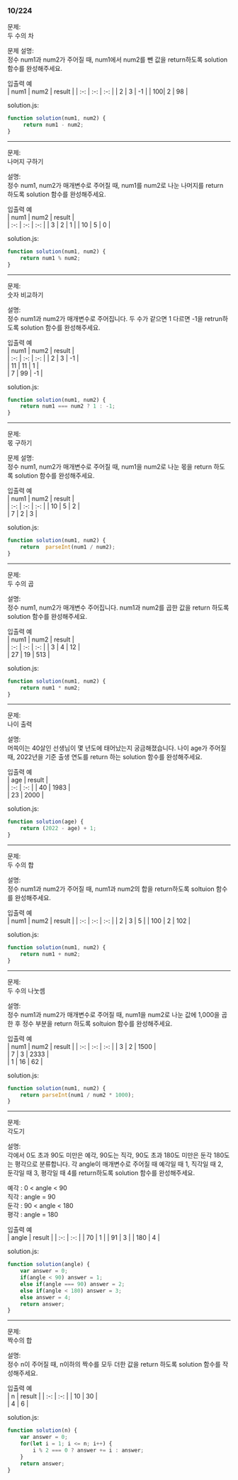 ### 10/224  

문제:   
두 수의 차  

문제 설명:   
정수 num1과 num2가 주어질 때, num1에서 num2를 뺀 값을 return하도록 solution 함수를 완성해주세요.  

입출력 예  
| num1 | num2 | result |
| :-: | :-: | :-: |
| 2 | 3 | -1  |
| 100|  2 | 98 |  

solution.js:  
```javascript
function solution(num1, num2) { 
     return num1 - num2;
}
```
  
---

문제:  
나머지 구하기  

설명:  
정수 num1, num2가 매개변수로 주어질 때, num1를 num2로 나눈 나머지를 return 하도록 solution 함수를 완성해주세요.  

입출력 예  
| num1 | num2 | result |  
| :-: | :-: | :-: |
| 3 | 2 | 1 | 
| 10 | 5 | 0 |

solution.js:
```javascript
function solution(num1, num2) {
    return num1 % num2;
}
```

---

문제:  
숫자 비교하기  

설명:  
정수 num1과 num2가 매개변수로 주어집니다. 두 수가 같으면 1 다르면 -1을 retrun하도록 solution 함수를 완성해주세요.  

입출력 예  
| num1 | num2 | result |  
| :-: | :-: | :-: |
| 2 | 3 | -1 |  
| 11 | 11 | 1 |  
| 7 | 99 | -1 |  

solution.js:
```javascript
function solution(num1, num2) {
    return num1 === num2 ? 1 : -1;
}
```

---

문제:  
몫 구하기  

문제 설명:  
정수 num1, num2가 매개변수로 주어질 때, num1을 num2로 나눈 몫을 return 하도록 solution 함수를 완성해주세요.  

입출력 예  
| num1 | num2 | result |  
| :-: | :-: | :-: |
| 10 | 5 | 2 |  
| 7 | 2 | 3 | 

solution.js:
```javascript
function solution(num1, num2) {
    return  parseInt(num1 / num2);
}
```

---

문제:  
두 수의 곱  

설명:  
정수 num1, num2가 매개변수 주어집니다. num1과 num2를 곱한 값을 return 하도록 solution 함수를 완성해주세요.  

입출력 예  
| num1 | num2 | result |  
| :-: | :-: | :-: |
| 3 | 4 | 12 |  
| 27 | 19 | 513 |  

solution.js:
```javascript
function solution(num1, num2) {
    return num1 * num2;
}
```

---

문제:  
나이 출력  

설명:  
머쓱이는 40살인 선생님이 몇 년도에 태어났는지 궁금해졌습니다. 나이 age가 주어질 때, 2022년을 기준 출생 연도를 return 하는 solution 함수를 완성해주세요.  

입출력 예  
| age | result |  
| :-: | :-: |
| 40 | 1983 |  
| 23 | 2000 |  

solution.js:
```javascript
function solution(age) {
    return (2022 - age) + 1;
}
```

---

문제:  
두 수의 합  

설명:  
정수 num1과 num2가 주어질 때, num1과 num2의 합을 return하도록 soltuion 함수를 완성해주세요.  

입출력 예  
| num1 | num2 | result | 
| :-: | :-: | :-: |
| 2 | 3 | 5 | 
| 100 | 2 | 102 | 

solution.js:
```javascript
function solution(num1, num2) {
    return num1 + num2;
}
```

---

문제:   
두 수의 나눗셈  

설명:  
정수 num1과 num2가 매개변수로 주어질 때, num1을 num2로 나눈 값에 1,000을 곱한 후 정수 부분을 return 하도록 soltuion 함수를 완성해주세요.  

입출력 예  
| num1 | num2 | result | 
| :-: | :-: | :-: |
| 3 | 2 | 1500 |  
| 7 | 3 | 2333 |  
| 1 | 16 | 62 | 

solution.js: 
```javascript
function solution(num1, num2) {
    return parseInt(num1 / num2 * 1000);
}
```

---

문제:  
각도기  

설명:   
각에서 0도 초과 90도 미만은 예각, 90도는 직각, 90도 초과 180도 미만은 둔각 180도는 평각으로 분류합니다. 각 angle이 매개변수로 주어질 때 예각일 때 1, 직각일 때 2, 둔각일 때 3, 평각일 때 4를 return하도록 solution 함수를 완성해주세요.  

예각 : 0 < angle < 90  
직각 : angle = 90  
둔각 : 90 < angle < 180  
평각 : angle = 180  

입출력 예  
| angle | result |
| :-: | :-: |
| 70 | 1 |
| 91 | 3 |
| 180 | 4 |  

solution.js:
```javascript
function solution(angle) {
    var answer = 0;
    if(angle < 90) answer = 1;
    else if(angle === 90) answer = 2;
    else if(angle < 180) answer = 3;
    else answer = 4;
    return answer;
}
```

---

문제:  
짝수의 합  

설명:  
정수 n이 주어질 때, n이하의 짝수를 모두 더한 값을 return 하도록 solution 함수를 작성해주세요.  

입출력 예  
| n | result |
| :-: | :-: |
| 10 | 30 |  
| 4 | 6 | 

solution.js:
```javascript
function solution(n) {
    var answer = 0;
    for(let i = 1; i <= n; i++) {
        i % 2 === 0 ? answer += i : answer;
    }
    return answer;
}
```
